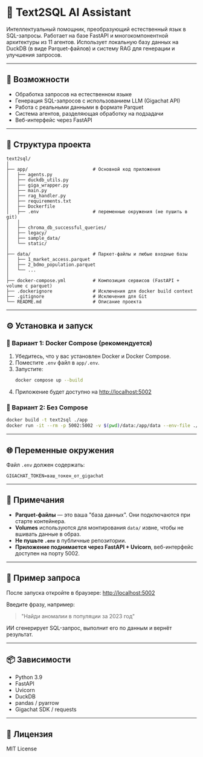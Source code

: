 # 🧠 Text2SQL AI Assistant

Интеллектуальный помощник, преобразующий естественный язык в SQL-запросы. Работает на базе FastAPI и многокомпонентной архитектуры из 11 агентов. Использует локальную базу данных на DuckDB (в виде Parquet-файлов) и систему RAG для генерации и улучшения запросов.

---

## 🚀 Возможности

- Обработка запросов на естественном языке
- Генерация SQL-запросов с использованием LLM (Gigachat API)
- Работа с реальными данными в формате Parquet
- Система агентов, разделяющая обработку на подзадачи
- Веб-интерфейс через FastAPI

---

## 📁 Структура проекта

```
text2sql/
│
├── app/                        # Основной код приложения
│   ├── agents.py
│   ├── duckdb_utils.py
│   ├── giga_wrapper.py
│   ├── main.py
│   ├── rag_handler.py
│   ├── requirements.txt
│   ├── Dockerfile
│   ├── .env                    # переменные окружения (не пушить в git)
│   │
│   ├── chroma_db_successful_queries/
│   ├── legacy/
│   ├── sample_data/
│   └── static/
│
├── data/                       # Паркет-файлы и любые входные базы
│   ├── 1_market_access.parquet
│   ├── 2_bdmo_population.parquet
│   └── ...
│
├── docker-compose.yml          # Композиция сервисов (FastAPI + volume с parquet)
├── .dockerignore               # Исключения для docker build context
├── .gitignore                  # Исключения для Git
└── README.md                   # Описание проекта
```

---

## ⚙️ Установка и запуск

### 🐳 Вариант 1: Docker Compose (рекомендуется)

1. Убедитесь, что у вас установлен Docker и Docker Compose.
2. Поместите `.env` файл в `app/.env`.
3. Запустите:
   ```bash
   docker compose up --build
   ```
4. Приложение будет доступно на [http://localhost:5002](http://localhost:5002)

### 🐳 Вариант 2: Без Compose

```bash
docker build -t text2sql ./app
docker run -it --rm -p 5002:5002 -v $(pwd)/data:/app/data --env-file ./app/.env text2sql
```

---

## 🌐 Переменные окружения

Файл `.env` должен содержать:

```env
GIGACHAT_TOKEN=ваш_токен_от_gigachat
```

---

## 📝 Примечания

- **Parquet-файлы** — это ваша "база данных". Они подключаются при старте контейнера.
- **Volumes** используются для монтирования `data/` извне, чтобы не вшивать данные в образ.
- **Не пушьте `.env`** в публичные репозитории.
- **Приложение поднимается через FastAPI + Uvicorn**, веб-интерфейс доступен на порту 5002.

---

## 🧪 Пример запроса

После запуска откройте в браузере: [http://localhost:5002](http://localhost:5002)

Введите фразу, например:
> "Найди аномалии в популяции за 2023 год"

ИИ сгенерирует SQL-запрос, выполнит его по данным и вернёт результат.

---

## 📦 Зависимости

- Python 3.9
- FastAPI
- Uvicorn
- DuckDB
- pandas / pyarrow
- Gigachat SDK / requests

---

## 📄 Лицензия

MIT License

